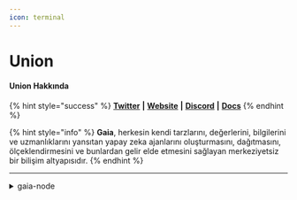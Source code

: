 ```yaml
---
icon: terminal
---
```


# Union

#### Union **Hakkında**

{% hint style="success" %}
[**Twitter**](https://x.com/Gaianet_AI) **|** [**Website**](https://www.gaianet.ai/) **|** [**Discord**](https://discord.gg/pQrcbFx76N) **|** [**Docs**](https://docs.gaianet.ai/intro/)
{% endhint %}

{% hint style="info" %}
**Gaia**, herkesin kendi tarzlarını, değerlerini, bilgilerini ve uzmanlıklarını yansıtan yapay zeka ajanlarını oluşturmasını, dağıtmasını, ölçeklendirmesini ve bunlardan gelir elde etmesini sağlayan merkeziyetsiz bir bilişim altyapısıdır.
{% endhint %}

***

<details>

<summary>gaia-node</summary>

### Kurulum

Daha önce Gaia katılıp EXP'leri toplamıştık.

Bu EXP'leri node'un çalışması için kredi olarak kullanacağız.

[Buradan](https://gaianet.ai/reward?invite_code=RiFcz1) EXP'leri toplayabilirsiniz.

### Donanım

CPU : 4 vCPU

RAM : 8GB

### komutlar.

```console
# sırasıyla
sudo apt update && sudo apt upgrade -y
sudo apt install -y build-essential libssl-dev libffi-dev python3-dev python3-pip pip

curl -sSfL 'https://github.com/GaiaNet-AI/gaianet-node/releases/latest/download/install.sh' | bash
source /root/.bashrc

gaianet init --config https://raw.githubusercontent.com/GaiaNet-AI/node-configs/main/qwen2-0.5b-instruct/config.json
# kurulumlar tamamlanana kadar bekleyin.
```

```console
# start edelim.
gaianet start

# node infoları
gaianet info
```

[buradan](https://www.gaianet.ai/setting/nodes) node-info bilgilerinizi girip node'u ekleyin.

![Ekran Resmi 2025-02-07 21 46 05](https://github.com/user-attachments/assets/45bd47ef-3aba-4141-baec-bbd03ca68aa4)

bir domaine katılacağız (en düşük donanımı destekleyen tek bir domain var)

```console
gaianet stop
gaianet config --domain gaia.domains
gaianet init
gaianet start
```

node ayarlarına [gidelim](https://www.gaianet.ai/setting/nodes)

Görseldeki 3 noktaya tıklayıp join domain diyelim

![Ekran Resmi 2025-02-07 21 47 50](https://github.com/user-attachments/assets/a1de0b3e-1a80-498f-8bbc-0b373024173c)

pengu yazıp domaini ekleyelim.

![Ekran Resmi 2025-02-07 21 48 35](https://github.com/user-attachments/assets/4b82adee-b8ac-40bc-b62f-6b5e7bfe2b55)

ChatGPT yerine [bu](https://www.gaianet.ai/chat?domain=pengu.gaia.domains\&type=domain) botu kullanmak node puanınızı arttıracak.

Kullanmadığımız zamanlarda da çalışması için oto text bot kuracağız.



[Buradan](https://www.gaianet.ai/reward-summary) base ağına geçerek reeddem yapın EXP'leri.

![Ekran Resmi 2025-02-07 21 50 23](https://github.com/user-attachments/assets/13309650-98fa-45db-8c3e-721c07092581)

Creditleri Consumed'e çevireceğiz.

[Buradan](https://www.gaianet.ai/setting/gaia-api-keys) bir API key oluşturup saklayın keyi.

```console
curl -L -o gaiabot.py https://github.com/enzifiri/gaia-node/raw/main/gaiabot.py
screen -S gaia
python3 gaiabot.py

# akabinde CTRL A D ile çıkış yapabilirsiniz burdan.
```

Refresh attıkca consumed artacak.

![Ekran Resmi 2025-02-07 21 52 10](https://github.com/user-attachments/assets/35c01933-f3ab-448e-b1ec-5b2dfea724a8)

Bu şekilde bir hesabınıza eklediğiniz kadar node eklersiniz.

tokenininizin biteceğini unutmayın , expler önemli.

Akabinde node puan artacak (24 saat sonra)

![Ekran Resmi 2025-02-07 21 55 26](https://github.com/user-attachments/assets/6157d573-2793-482c-9011-f125c7680aab)

</details>

